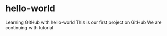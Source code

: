 # hello-world
Learning GitHub with hello-world 
This is our first project on GitHub 
We are continuing with tutorial

